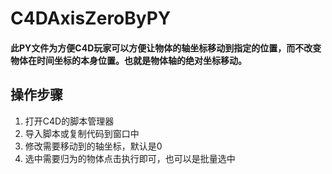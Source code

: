 # C4DAxisZeroByPY

#### 此PY文件为方便C4D玩家可以方便让物体的轴坐标移动到指定的位置，而不改变物体在时间坐标的本身位置。也就是物体轴的绝对坐标移动。

##  操作步骤
1. 打开C4D的脚本管理器
2. 导入脚本或复制代码到窗口中
3. 修改需要移动到的轴坐标，默认是0
4. 选中需要归为的物体点击执行即可，也可以是批量选中
